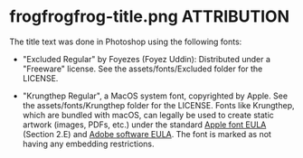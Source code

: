 # frogfrogfrog-title.png ATTRIBUTION

The title text was done in Photoshop using the following fonts:

- "Excluded Regular" by Foyezes (Foyez Uddin): Distributed under a "Freeware" license. See the
  assets/fonts/Excluded folder for the LICENSE.
  
- "Krungthep Regular", a MacOS system font, copyrighted by Apple. See the
  assets/fonts/Krungthep folder for the LICENSE. Fonts like Krungthep, which are bundled with macOS,
  can legally be used to create static artwork (images, PDFs, etc.) under the standard [Apple font
  EULA](https://www.apple.com/legal/sla/docs/macOSSequoia.pdf) (Section 2.E) and [Adobe software EULA](https://helpx.adobe.com/ca/fonts/using/font-licensing.html). The font is marked as not having any embedding restrictions.